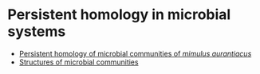 # Persistent homology in microbial systems 

* [Persistent homology of microbial communities of *mimulus aurantiacus*](https://pommevilla.github.io/nectar_ph/nmph.html)
* [Structures of microbial communities](https://pommevilla.github.io/nectar_ph/structures.html)
